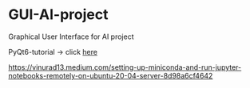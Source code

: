 # GUI-AI-project
Graphical User Interface for AI project

PyQt6-tutorial -> click [here](https://www.pythonguis.com/tutorials/pyqt6-creating-your-first-window/)



https://vinurad13.medium.com/setting-up-miniconda-and-run-jupyter-notebooks-remotely-on-ubuntu-20-04-server-8d98a6cf4642
